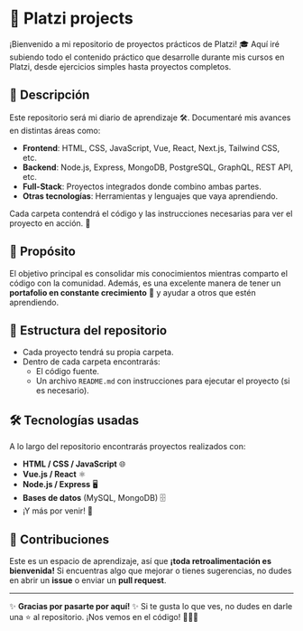# 🚀 Platzi projects

¡Bienvenido a mi repositorio de proyectos prácticos de Platzi! 🎓 Aquí iré subiendo todo el contenido práctico que desarrolle durante mis cursos en Platzi, desde ejercicios simples hasta proyectos completos.

## 📝 Descripción

Este repositorio será mi diario de aprendizaje 🛠️. Documentaré mis avances en distintas áreas como:

- **Frontend**: HTML, CSS, JavaScript, Vue, React, Next.js, Tailwind CSS, etc.
- **Backend**: Node.js, Express, MongoDB, PostgreSQL, GraphQL, REST API, etc.
- **Full-Stack**: Proyectos integrados donde combino ambas partes.
- **Otras tecnologías**: Herramientas y lenguajes que vaya aprendiendo.

Cada carpeta contendrá el código y las instrucciones necesarias para ver el proyecto en acción. 📂

## 🌟 Propósito

El objetivo principal es consolidar mis conocimientos mientras comparto el código con la comunidad. Además, es una excelente manera de tener un **portafolio en constante crecimiento** 🚀 y ayudar a otros que estén aprendiendo.

## 📂 Estructura del repositorio

- Cada proyecto tendrá su propia carpeta.
- Dentro de cada carpeta encontrarás:
  - El código fuente.
  - Un archivo `README.md` con instrucciones para ejecutar el proyecto (si es necesario).

## 🛠️ Tecnologías usadas

A lo largo del repositorio encontrarás proyectos realizados con:

- **HTML / CSS / JavaScript** 🌐
- **Vue.js / React** ⚛️
- **Node.js / Express** 🖥️
- **Bases de datos** (MySQL, MongoDB) 🗄️
- ¡Y más por venir! 🎉

## 🤝 Contribuciones

Este es un espacio de aprendizaje, así que **¡toda retroalimentación es bienvenida!** Si encuentras algo que mejorar o tienes sugerencias, no dudes en abrir un **issue** o enviar un **pull request**.

---

✨ **Gracias por pasarte por aquí!** ✨ Si te gusta lo que ves, no dudes en darle una ⭐ al repositorio. ¡Nos vemos en el código! 👨‍💻🚀
